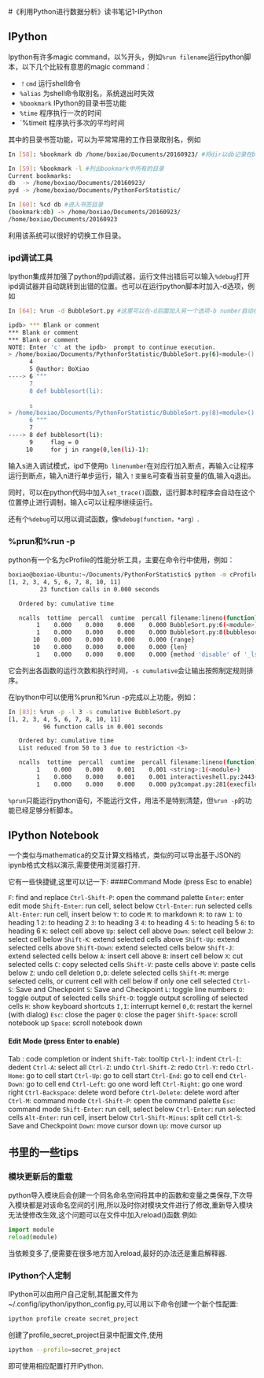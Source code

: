 #《利用Python进行数据分析》读书笔记1-IPython


## IPython

Ipython有许多magic command，以%开头，例如`%run filename`运行python脚本，以下几个比较有意思的magic command：

* `！cmd` 	运行shell命令
* `%alias` 	为shell命令取别名，系统退出时失效
* `%bookmark` IPython的目录书签功能
* `%time` 程序执行一次的时间
* `%timeit 程序执行多次的平均时间

其中的目录书签功能，可以为平常常用的工作目录取别名，例如
```bash
In [58]: %bookmark db /home/boxiao/Documents/20160923/ #将dir以db记录在bookmark中

In [59]: %bookmark -l #列出bookmark中所有的目录
Current bookmarks:
db  -> /home/boxiao/Documents/20160923/
pyd -> /home/boxiao/Documents/PythonForStatistic/

In [60]: %cd db #进入书签目录
(bookmark:db) -> /home/boxiao/Documents/20160923/
/home/boxiao/Documents/20160923
```
利用该系统可以很好的切换工作目录。

### ipd调试工具
Ipython集成并加强了python的pd调试器，运行文件出错后可以输入`%debug`打开ipd调试器并自动跳转到出错的位置。也可以在运行python脚本时加入-d选项，例如
```bash
In [64]: %run -d BubbleSort.py #这里可以在-d后面加入另一个选项-b number自动在number行设置断点。

ipdb> *** Blank or comment
*** Blank or comment
*** Blank or comment
NOTE: Enter 'c' at the ipdb>  prompt to continue execution.
> /home/boxiao/Documents/PythonForStatistic/BubbleSort.py(6)<module>()
      4 
      5 @author: BoXiao
----> 6 """
      7 
      8 def bubblesort(li):
      
      s
> /home/boxiao/Documents/PythonForStatistic/BubbleSort.py(8)<module>()
      6 """
      7 
----> 8 def bubblesort(li):
      9     flag = 0
     10     for j in range(0,len(li)-1):
```

输入s进入调试模式，ipd下使用`b linenumber`在对应行加入断点，再输入c让程序运行到断点，输入n进行单步运行，输入`！变量名`可查看当前变量的值,输入q退出。

同时，可以在python代码中加入`set_trace()`函数，运行脚本时程序会自动在这个位置停止进行调制，输入c可以让程序继续运行。

还有个`%debug`可以用以调试函数，像`%debug(function，*arg）`.

### %prun和%run -p
python有一个名为cProfile的性能分析工具，主要在命令行中使用，例如：

```bash
boxiao@boxiao-Ubuntu:~/Documents/PythonForStatistic$ python -m cProfile -s cumulative BubbleSort.py 
[1, 2, 3, 4, 5, 6, 7, 8, 10, 11]
         23 function calls in 0.000 seconds

   Ordered by: cumulative time

   ncalls  tottime  percall  cumtime  percall filename:lineno(function)
        1    0.000    0.000    0.000    0.000 BubbleSort.py:6(<module>)
        1    0.000    0.000    0.000    0.000 BubbleSort.py:8(bubblesort)
       10    0.000    0.000    0.000    0.000 {range}
       10    0.000    0.000    0.000    0.000 {len}
        1    0.000    0.000    0.000    0.000 {method 'disable' of '_lsprof.Profiler' objects}


```

它会列出各函数的运行次数和执行时间，`-s cumulative`会让输出按照制定规则排序。

在Ipython中可以使用%prun和%run -p完成以上功能，例如：
```bash
In [83]: %run -p -l 3 -s cumulative BubbleSort.py
[1, 2, 3, 4, 5, 6, 7, 8, 10, 11]
          96 function calls in 0.001 seconds

   Ordered by: cumulative time
   List reduced from 50 to 3 due to restriction <3>

   ncalls  tottime  percall  cumtime  percall filename:lineno(function)
        1    0.000    0.000    0.001    0.001 <string>:1(<module>)
        1    0.000    0.000    0.001    0.001 interactiveshell.py:2443(safe_execfile)
        1    0.000    0.000    0.000    0.000 py3compat.py:281(execfile)

```
`%prun`只能运行python语句，不能运行文件，用法不是特别清楚，但`%run -p`的功能已经足够分析脚本。

## IPython Notebook
一个类似与mathematica的交互计算文档格式，类似的可以导出基于JSON的ipynb格式文档以演示,需要使用浏览器打开.

它有一些快捷键,这里可以记一下:
####Command Mode (press Esc to enable)

`F`: find and replace
`Ctrl-Shift-P`: open the command palette
`Enter`: enter edit mode
`Shift-Enter`: run cell, select below
`Ctrl-Enter`: run selected cells
`Alt-Enter`: run cell, insert below
`Y`: to code
`M`: to markdown
`R`: to raw
`1`: to heading 1
`2`: to heading 2
`3`: to heading 3
`4`: to heading 4
`5`: to heading 5
`6`: to heading 6
`K`: select cell above
`Up`: select cell above
`Down`: select cell below
`J`: select cell below
`Shift-K`: extend selected cells above
`Shift-Up`: extend selected cells above
`Shift-Down`: extend selected cells below
`Shift-J`: extend selected cells below
`A`: insert cell above
`B`: insert cell below
`X`: cut selected cells
`C`: copy selected cells
`Shift-V`: paste cells above
`V`: paste cells below
`Z`: undo cell deletion
`D,D`: delete selected cells
`Shift-M`: merge selected cells, or current cell with cell below if only one cell selected
`Ctrl-S`: Save and Checkpoint
`S`: Save and Checkpoint
`L`: toggle line numbers
`O`: toggle output of selected cells
`Shift-O`: toggle output scrolling of selected cells
`H`: show keyboard shortcuts
`I,I`: interrupt kernel
`0,0`: restart the kernel (with dialog)
`Esc`: close the pager
`Q`: close the pager
`Shift-Space`: scroll notebook up
`Space`: scroll notebook down
#### Edit Mode (press Enter to enable)

Tab
: code completion or indent
`Shift-Tab`: tooltip
`Ctrl-]`: indent
`Ctrl-[`: dedent
`Ctrl-A`: select all
`Ctrl-Z`: undo
`Ctrl-Shift-Z`: redo
`Ctrl-Y`: redo
`Ctrl-Home`: go to cell start
`Ctrl-Up`: go to cell start
`Ctrl-End`: go to cell end
`Ctrl-Down`: go to cell end
`Ctrl-Left`: go one word left
`Ctrl-Right`: go one word right
`Ctrl-Backspace`: delete word before
`Ctrl-Delete`: delete word after
`Ctrl-M`: command mode
`Ctrl-Shift-P`: open the command palette
`Esc`: command mode
`Shift-Enter`: run cell, select below
`Ctrl-Enter`: run selected cells
`Alt-Enter`: run cell, insert below
`Ctrl-Shift-Minus`: split cell
`Ctrl-S`: Save and Checkpoint
`Down`: move cursor down
`Up`: move cursor up
## 书里的一些tips
### 模块更新后的重载
python导入模块后会创建一个同名命名空间将其中的函数和变量之类保存,下次导入模块都是对该命名空间的引用,所以及时你对模块文件进行了修改,重新导入模块无法使修改生效,这个问题可以在文件中加入reload()函数.例如:
```python
import module
reload(module)
```
当依赖变多了,便需要在很多地方加入reload,最好的办法还是重启解释器.


### IPython个人定制
IPython可以由用户自己定制,其配置文件为~/.config/ipython/ipython_config.py,可以用以下命令创建一个新个性配置:
```bash
ipython profile create secret_project
```
创建了profile_secret_project目录中配置文件,使用
```bash
ipython --profile=secret_project
```
即可使用相应配置打开IPython.


